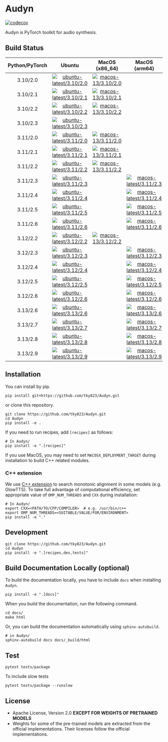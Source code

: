 # Audyn
[![codecov](https://codecov.io/gh/tky823/Audyn/graph/badge.svg?token=7R29QDGXLQ)](https://codecov.io/gh/tky823/Audyn)

Audyn is PyTorch toolkit for audio synthesis.

## Build Status

| Python/PyTorch | Ubuntu | MacOS (x86_64) | MacOS (arm64) | Windows |
|:-:|:-:|:-:|:-:|:-:|
| 3.10/2.0 | [![ubuntu-latest/3.10/2.0](https://github.com/tky823/Audyn/actions/workflows/test_package_ubuntu-latest_python-3.10_torch-2.0.yaml/badge.svg?branch=main)](https://github.com/tky823/Audyn/actions/workflows/test_package_ubuntu-latest_python-3.10_torch-2.0.yaml) | [![macos-13/3.10/2.0](https://github.com/tky823/Audyn/actions/workflows/test_package_macos-13_python-3.10_torch-2.0.yaml/badge.svg?branch=main)](https://github.com/tky823/Audyn/actions/workflows/test_package_macos-13_python-3.10_torch-2.0.yaml) |  | [![windows-latest/3.10/2.0](https://github.com/tky823/Audyn/actions/workflows/test_package_windows-latest_python-3.10_torch-2.0.yaml/badge.svg?branch=main)](https://github.com/tky823/Audyn/actions/workflows/test_package_windows-latest_python-3.10_torch-2.0.yaml) |
| 3.10/2.1 | [![ubuntu-latest/3.10/2.1](https://github.com/tky823/Audyn/actions/workflows/test_package_ubuntu-latest_python-3.10_torch-2.1.yaml/badge.svg?branch=main)](https://github.com/tky823/Audyn/actions/workflows/test_package_ubuntu-latest_python-3.10_torch-2.1.yaml) | [![macos-13/3.10/2.1](https://github.com/tky823/Audyn/actions/workflows/test_package_macos-13_python-3.10_torch-2.1.yaml/badge.svg?branch=main)](https://github.com/tky823/Audyn/actions/workflows/test_package_macos-13_python-3.10_torch-2.1.yaml) |  | [![windows-latest/3.10/2.1](https://github.com/tky823/Audyn/actions/workflows/test_package_windows-latest_python-3.10_torch-2.1.yaml/badge.svg?branch=main)](https://github.com/tky823/Audyn/actions/workflows/test_package_windows-latest_python-3.10_torch-2.1.yaml) |
| 3.10/2.2 | [![ubuntu-latest/3.10/2.2](https://github.com/tky823/Audyn/actions/workflows/test_package_ubuntu-latest_python-3.10_torch-2.2.yaml/badge.svg?branch=main)](https://github.com/tky823/Audyn/actions/workflows/test_package_ubuntu-latest_python-3.10_torch-2.2.yaml) | [![macos-13/3.10/2.2](https://github.com/tky823/Audyn/actions/workflows/test_package_macos-13_python-3.10_torch-2.2.yaml/badge.svg?branch=main)](https://github.com/tky823/Audyn/actions/workflows/test_package_macos-13_python-3.10_torch-2.2.yaml) |  | [![windows-latest/3.10/2.2](https://github.com/tky823/Audyn/actions/workflows/test_package_windows-latest_python-3.10_torch-2.2.yaml/badge.svg?branch=main)](https://github.com/tky823/Audyn/actions/workflows/test_package_windows-latest_python-3.10_torch-2.2.yaml) |
| 3.10/2.3 | [![ubuntu-latest/3.10/2.3](https://github.com/tky823/Audyn/actions/workflows/test_package_ubuntu-latest_python-3.10_torch-2.3.yaml/badge.svg?branch=main)](https://github.com/tky823/Audyn/actions/workflows/test_package_ubuntu-latest_python-3.10_torch-2.3.yaml) |  |  |  |
| 3.11/2.0 | [![ubuntu-latest/3.11/2.0](https://github.com/tky823/Audyn/actions/workflows/test_package_ubuntu-latest_python-3.11_torch-2.0.yaml/badge.svg?branch=main)](https://github.com/tky823/Audyn/actions/workflows/test_package_ubuntu-latest_python-3.11_torch-2.0.yaml) | [![macos-13/3.11/2.0](https://github.com/tky823/Audyn/actions/workflows/test_package_macos-13_python-3.11_torch-2.0.yaml/badge.svg?branch=main)](https://github.com/tky823/Audyn/actions/workflows/test_package_macos-13_python-3.11_torch-2.0.yaml) |  | [![windows-latest/3.11/2.0](https://github.com/tky823/Audyn/actions/workflows/test_package_windows-latest_python-3.11_torch-2.0.yaml/badge.svg?branch=main)](https://github.com/tky823/Audyn/actions/workflows/test_package_windows-latest_python-3.11_torch-2.0.yaml) |
| 3.11/2.1 | [![ubuntu-latest/3.11/2.1](https://github.com/tky823/Audyn/actions/workflows/test_package_ubuntu-latest_python-3.11_torch-2.1.yaml/badge.svg?branch=main)](https://github.com/tky823/Audyn/actions/workflows/test_package_ubuntu-latest_python-3.11_torch-2.1.yaml) | [![macos-13/3.11/2.1](https://github.com/tky823/Audyn/actions/workflows/test_package_macos-13_python-3.11_torch-2.1.yaml/badge.svg?branch=main)](https://github.com/tky823/Audyn/actions/workflows/test_package_macos-13_python-3.11_torch-2.1.yaml) |  | [![windows-latest/3.11/2.1](https://github.com/tky823/Audyn/actions/workflows/test_package_windows-latest_python-3.11_torch-2.1.yaml/badge.svg?branch=main)](https://github.com/tky823/Audyn/actions/workflows/test_package_windows-latest_python-3.11_torch-2.1.yaml) |
| 3.11/2.2 | [![ubuntu-latest/3.11/2.2](https://github.com/tky823/Audyn/actions/workflows/test_package_ubuntu-latest_python-3.11_torch-2.2.yaml/badge.svg?branch=main)](https://github.com/tky823/Audyn/actions/workflows/test_package_ubuntu-latest_python-3.11_torch-2.2.yaml) | [![macos-13/3.11/2.2](https://github.com/tky823/Audyn/actions/workflows/test_package_macos-13_python-3.11_torch-2.2.yaml/badge.svg?branch=main)](https://github.com/tky823/Audyn/actions/workflows/test_package_macos-13_python-3.11_torch-2.2.yaml) |  | [![windows-latest/3.11/2.2](https://github.com/tky823/Audyn/actions/workflows/test_package_windows-latest_python-3.11_torch-2.2.yaml/badge.svg?branch=main)](https://github.com/tky823/Audyn/actions/workflows/test_package_windows-latest_python-3.11_torch-2.2.yaml) |
| 3.11/2.3 | [![ubuntu-latest/3.11/2.3](https://github.com/tky823/Audyn/actions/workflows/test_package_ubuntu-latest_python-3.11_torch-2.3.yaml/badge.svg?branch=main)](https://github.com/tky823/Audyn/actions/workflows/test_package_ubuntu-latest_python-3.11_torch-2.3.yaml) |  | [![macos-latest/3.11/2.3](https://github.com/tky823/Audyn/actions/workflows/test_package_macos-latest_python-3.11_torch-2.3.yaml/badge.svg?branch=main)](https://github.com/tky823/Audyn/actions/workflows/test_package_macos-latest_python-3.11_torch-2.3.yaml)  |  |
| 3.11/2.4 | [![ubuntu-latest/3.11/2.4](https://github.com/tky823/Audyn/actions/workflows/test_package_ubuntu-latest_python-3.11_torch-2.4.yaml/badge.svg?branch=main)](https://github.com/tky823/Audyn/actions/workflows/test_package_ubuntu-latest_python-3.11_torch-2.4.yaml) |  | [![macos-latest/3.11/2.4](https://github.com/tky823/Audyn/actions/workflows/test_package_macos-latest_python-3.11_torch-2.4.yaml/badge.svg?branch=main)](https://github.com/tky823/Audyn/actions/workflows/test_package_macos-latest_python-3.11_torch-2.4.yaml) |  |
| 3.11/2.5 | [![ubuntu-latest/3.11/2.5](https://github.com/tky823/Audyn/actions/workflows/test_package_ubuntu-latest_python-3.11_torch-2.5.yaml/badge.svg?branch=main)](https://github.com/tky823/Audyn/actions/workflows/test_package_ubuntu-latest_python-3.11_torch-2.5.yaml) |  | [![macos-latest/3.11/2.5](https://github.com/tky823/Audyn/actions/workflows/test_package_macos-latest_python-3.11_torch-2.5.yaml/badge.svg?branch=main)](https://github.com/tky823/Audyn/actions/workflows/test_package_macos-latest_python-3.11_torch-2.5.yaml) | [![windows-latest/3.11/2.5](https://github.com/tky823/Audyn/actions/workflows/test_package_windows-latest_python-3.11_torch-2.5.yaml/badge.svg?branch=main)](https://github.com/tky823/Audyn/actions/workflows/test_package_windows-latest_python-3.11_torch-2.5.yaml) |
| 3.11/2.6 | [![ubuntu-latest/3.11/2.6](https://github.com/tky823/Audyn/actions/workflows/test_package_ubuntu-latest_python-3.11_torch-2.6.yaml/badge.svg?branch=main)](https://github.com/tky823/Audyn/actions/workflows/test_package_ubuntu-latest_python-3.11_torch-2.6.yaml) |  | [![macos-latest/3.11/2.6](https://github.com/tky823/Audyn/actions/workflows/test_package_macos-latest_python-3.11_torch-2.6.yaml/badge.svg?branch=main)](https://github.com/tky823/Audyn/actions/workflows/test_package_macos-latest_python-3.11_torch-2.6.yaml) | [![windows-latest/3.11/2.6](https://github.com/tky823/Audyn/actions/workflows/test_package_windows-latest_python-3.11_torch-2.6.yaml/badge.svg?branch=main)](https://github.com/tky823/Audyn/actions/workflows/test_package_windows-latest_python-3.11_torch-2.6.yaml) |
| 3.12/2.2 | [![ubuntu-latest/3.12/2.2](https://github.com/tky823/Audyn/actions/workflows/test_package_ubuntu-latest_python-3.12_torch-2.2.yaml/badge.svg?branch=main)](https://github.com/tky823/Audyn/actions/workflows/test_package_ubuntu-latest_python-3.12_torch-2.2.yaml) | [![macos-13/3.12/2.2](https://github.com/tky823/Audyn/actions/workflows/test_package_macos-13_python-3.12_torch-2.2.yaml/badge.svg?branch=main)](https://github.com/tky823/Audyn/actions/workflows/test_package_macos-13_python-3.12_torch-2.2.yaml) |  | [![windows-latest/3.12/2.2](https://github.com/tky823/Audyn/actions/workflows/test_package_windows-latest_python-3.12_torch-2.2.yaml/badge.svg?branch=main)](https://github.com/tky823/Audyn/actions/workflows/test_package_windows-latest_python-3.12_torch-2.2.yaml) |
| 3.12/2.3 | [![ubuntu-latest/3.12/2.3](https://github.com/tky823/Audyn/actions/workflows/test_package_ubuntu-latest_python-3.12_torch-2.3.yaml/badge.svg?branch=main)](https://github.com/tky823/Audyn/actions/workflows/test_package_ubuntu-latest_python-3.12_torch-2.3.yaml) |  | [![macos-latest/3.12/2.3](https://github.com/tky823/Audyn/actions/workflows/test_package_macos-latest_python-3.12_torch-2.3.yaml/badge.svg?branch=main)](https://github.com/tky823/Audyn/actions/workflows/test_package_macos-latest_python-3.12_torch-2.3.yaml) |  |
| 3.12/2.4 | [![ubuntu-latest/3.12/2.4](https://github.com/tky823/Audyn/actions/workflows/test_package_ubuntu-latest_python-3.12_torch-2.4.yaml/badge.svg?branch=main)](https://github.com/tky823/Audyn/actions/workflows/test_package_ubuntu-latest_python-3.12_torch-2.4.yaml) |  | [![macos-latest/3.12/2.4](https://github.com/tky823/Audyn/actions/workflows/test_package_macos-latest_python-3.12_torch-2.4.yaml/badge.svg?branch=main)](https://github.com/tky823/Audyn/actions/workflows/test_package_macos-latest_python-3.12_torch-2.4.yaml) |  |
| 3.12/2.5 | [![ubuntu-latest/3.12/2.5](https://github.com/tky823/Audyn/actions/workflows/test_package_ubuntu-latest_python-3.12_torch-2.5.yaml/badge.svg?branch=main)](https://github.com/tky823/Audyn/actions/workflows/test_package_ubuntu-latest_python-3.12_torch-2.5.yaml) |  | [![macos-latest/3.12/2.5](https://github.com/tky823/Audyn/actions/workflows/test_package_macos-latest_python-3.12_torch-2.5.yaml/badge.svg?branch=main)](https://github.com/tky823/Audyn/actions/workflows/test_package_macos-latest_python-3.12_torch-2.5.yaml) | [![windows-latest/3.12/2.5](https://github.com/tky823/Audyn/actions/workflows/test_package_windows-latest_python-3.12_torch-2.5.yaml/badge.svg?branch=main)](https://github.com/tky823/Audyn/actions/workflows/test_package_windows-latest_python-3.12_torch-2.5.yaml) |
| 3.12/2.6 | [![ubuntu-latest/3.12/2.6](https://github.com/tky823/Audyn/actions/workflows/test_package_ubuntu-latest_python-3.12_torch-2.6.yaml/badge.svg?branch=main)](https://github.com/tky823/Audyn/actions/workflows/test_package_ubuntu-latest_python-3.12_torch-2.6.yaml) |  | [![macos-latest/3.12/2.6](https://github.com/tky823/Audyn/actions/workflows/test_package_macos-latest_python-3.12_torch-2.6.yaml/badge.svg?branch=main)](https://github.com/tky823/Audyn/actions/workflows/test_package_macos-latest_python-3.12_torch-2.6.yaml) | [![windows-latest/3.12/2.6](https://github.com/tky823/Audyn/actions/workflows/test_package_windows-latest_python-3.12_torch-2.6.yaml/badge.svg?branch=main)](https://github.com/tky823/Audyn/actions/workflows/test_package_windows-latest_python-3.12_torch-2.6.yaml) |
| 3.13/2.6 | [![ubuntu-latest/3.13/2.6](https://github.com/tky823/Audyn/actions/workflows/test_package_ubuntu-latest_python-3.13_torch-2.6.yaml/badge.svg?branch=main)](https://github.com/tky823/Audyn/actions/workflows/test_package_ubuntu-latest_python-3.13_torch-2.6.yaml) |  | [![macos-latest/3.13/2.6](https://github.com/tky823/Audyn/actions/workflows/test_package_macos-latest_python-3.13_torch-2.6.yaml/badge.svg?branch=main)](https://github.com/tky823/Audyn/actions/workflows/test_package_macos-latest_python-3.13_torch-2.6.yaml) | [![windows-latest/3.13/2.6](https://github.com/tky823/Audyn/actions/workflows/test_package_windows-latest_python-3.13_torch-2.6.yaml/badge.svg?branch=main)](https://github.com/tky823/Audyn/actions/workflows/test_package_windows-latest_python-3.13_torch-2.6.yaml) |
| 3.13/2.7 | [![ubuntu-latest/3.13/2.7](https://github.com/tky823/Audyn/actions/workflows/test_package_ubuntu-latest_python-3.13_torch-2.7.yaml/badge.svg?branch=main)](https://github.com/tky823/Audyn/actions/workflows/test_package_ubuntu-latest_python-3.13_torch-2.7.yaml) |  | [![macos-latest/3.13/2.7](https://github.com/tky823/Audyn/actions/workflows/test_package_macos-latest_python-3.13_torch-2.7.yaml/badge.svg?branch=main)](https://github.com/tky823/Audyn/actions/workflows/test_package_macos-latest_python-3.13_torch-2.7.yaml) | [![windows-latest/3.13/2.7](https://github.com/tky823/Audyn/actions/workflows/test_package_windows-latest_python-3.13_torch-2.7.yaml/badge.svg?branch=main)](https://github.com/tky823/Audyn/actions/workflows/test_package_windows-latest_python-3.13_torch-2.7.yaml) |
| 3.13/2.8 | [![ubuntu-latest/3.13/2.8](https://github.com/tky823/Audyn/actions/workflows/test_package_ubuntu-latest_python-3.13_torch-2.8.yaml/badge.svg?branch=main)](https://github.com/tky823/Audyn/actions/workflows/test_package_ubuntu-latest_python-3.13_torch-2.8.yaml) |  | [![macos-latest/3.13/2.8](https://github.com/tky823/Audyn/actions/workflows/test_package_macos-latest_python-3.13_torch-2.8.yaml/badge.svg?branch=main)](https://github.com/tky823/Audyn/actions/workflows/test_package_macos-latest_python-3.13_torch-2.8.yaml) |  |
| 3.13/2.9 | [![ubuntu-latest/3.13/2.9](https://github.com/tky823/Audyn/actions/workflows/test_package_ubuntu-latest_python-3.13_torch-2.9.yaml/badge.svg?branch=main)](https://github.com/tky823/Audyn/actions/workflows/test_package_ubuntu-latest_python-3.13_torch-2.9.yaml) |  | [![macos-latest/3.13/2.9](https://github.com/tky823/Audyn/actions/workflows/test_package_macos-latest_python-3.13_torch-2.9.yaml/badge.svg?branch=main)](https://github.com/tky823/Audyn/actions/workflows/test_package_macos-latest_python-3.13_torch-2.9.yaml) |  |

## Installation
You can install by pip.
```shell
pip install git+https://github.com/tky823/Audyn.git
```
or clone this repository.
```shell
git clone https://github.com/tky823/Audyn.git
cd Audyn
pip install -e .
```

If you need to run recipes, add `[recipes]` as follows:
```shell
# In Audyn/
pip install -e ".[recipes]"
```

If you use MacOS, you may need to set `MACOSX_DEPLOYMENT_TARGET` during installation to build C++ related modules.

### C++ extension
We use [C++ extension](https://pytorch.org/tutorials/advanced/cpp_extension.html) to search monotonic alignment in some models (e.g. GlowTTS).
To take full advantage of computational efficiency, set appropriate value of `OMP_NUM_THREADS` and `CXX` during installation:

```shell
# In Audyn/
export CXX=<PATH/TO/CPP/COMPILER>  # e.g. /usr/bin/c++
export OMP_NUM_THREADS=<SUITABLE/VALUE/FOR/ENVIRONMENT>
pip install -e "."
```

## Development
```shell
git clone https://github.com/tky823/Audyn.git
cd Audyn
pip install -e ".[recipes,dev,tests]"
```

## Build Documentation Locally (optional)
To build the documentation locally, you have to include `docs` when installing `Audyn`.
```shell
pip install -e ".[docs]"
```

When you build the documentation, run the following command.
```shell
cd docs/
make html
```

Or, you can build the documentation automatically using `sphinx-autobuild`.
```shell
# in Audyn/
sphinx-autobuild docs docs/_build/html
```

## Test
```shell
pytest tests/package
```

To include slow tests
```shell
pytest tests/package --runslow
```

## License
- Apache License, Version 2.0 **EXCEPT FOR WEIGHTS OF PRETRAINED MODELS**
- Weights for some of the pre-trained models are extracted from the official implementations. Their licenses follow the official implementations.

